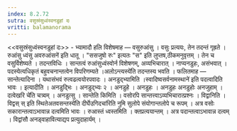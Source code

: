 ```yaml
---
index: 8.2.72
sutra: वसुस्रंसुध्वंस्वनडुहां दः
vritti: balamanorama
---
```


<<वसुस्रंसुध्वंस्वनडुहां दः>> - भ्यामादौ हलि विशेषमाह — वसुरुआंसु । वसुः प्रत्ययः, तेन तदन्तं गृह्रते ।रुआंसु ध्वंसु अवरुआंसने॑ इति धातू । "ससजुषो रुः" इत्यतः "स" इति लुप्तष,ठीकमनुवृत्तम् । तेन च वसुर्विशेष्यते । तदन्तविधिः । सान्तत्वं रुआंसुध्वंस्वोर्न विशेषणम्, अव्यभिचारात् । नाप्यनडुहः, असंभवात् । पदस्येत्यधिकृतं बहुवचनान्तत्वेन विपरिणम्यते ।अलोऽन्त्यस्ये॑ति तदन्तस्य भवति । फलितमाह — सान्तेत्यादिना । यथासंभवं रुत्वढत्वयोरपवादः । अनडुद्भ्यामिति ।स्वादिष्वसर्वनामस्थाने॑ इति पदत्वादिति भावः । इत्यादीति । अनडुद्भिः । अनडुद्भ्यः २ । अनडुहे । अनडुहः । अनडुहः अनडुहोः अनजुहाम् । दत्वेखरि चे॑ति चत्र्वम् । अनडुत्सु । सान्तेति किमिति । वसोरपि सान्तत्त्वाऽव्यभिचारात्प्रश्नः । विद्वानिति । विद्वस् स् इति स्थितेअतवसन्तस्ये॑ति दीर्घेउगिदचा॑रिति नुमि सुलोपे संयोगान्तलोपे च रूपम् । अत्र वसोः सकारान्तत्वाऽभावान्न दत्वमिति भावः । रुआस्तं ध्वस्तमिति । क्तप्रत्ययान्तम् । अत्र पदान्तत्वाऽभावान्न दत्वम् । विद्वांसौ अनड्वाहावित्याद्यप प्रत्युदाहार्यम् ।